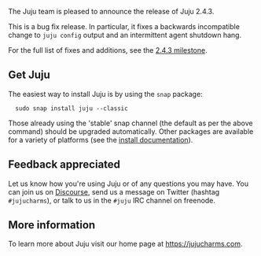 The Juju team is pleased to announce the release of Juju 2.4.3.

This is a bug fix release. In particular, it fixes a backwards incompatible change to `juju config` output and an intermittent agent shutdown hang.

For the full list of fixes and additions, see the [2.4.3 milestone](https://launchpad.net/juju/+milestone/2.4.3).

<h2 id="heading--get-juju">Get Juju</h2>

The easiest way to install Juju is by using the `snap` package:

      sudo snap install juju --classic

Those already using the 'stable' snap channel (the default as per the above command) should be upgraded automatically. Other packages are available for a variety of platforms (see the [install documentation](/t/installing-juju/1164)).

<h2 id="heading--feedback-appreciated">Feedback appreciated</h2>

Let us know how you're using Juju or of any questions you may have. You can join us on [Discourse](https://discourse.jujucharms.com/), send us a message on Twitter (hashtag `#jujucharms`), or talk to us in the `#juju` IRC channel on freenode.

<h2 id="heading--more-information">More information</h2>

To learn more about Juju visit our home page at <https://jujucharms.com>.

<!-- LINKS -->
